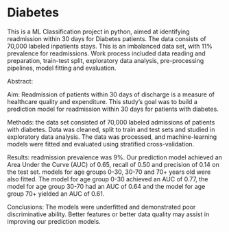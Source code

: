 # Diabetes
This is a ML Classification project in python, aimed at identifying readmission within 30 days for Diabetes patients.
The data consists of 70,000 labeled inpatients stays. This is an imbalanced data set, with 11% prevalence for readmissions.
Work process included data reading and preparation, train-test split, exploratory data analysis, pre-processing pipelines, model fitting and evaluation.

Abstract: 

Aim: Readmission of patients within 30 days of discharge is a measure of healthcare quality and expenditure. This study’s goal was to build a prediction model for readmission within 30 days for patients with diabetes. 

Methods: the data set consisted of 70,000 labeled admissions of patients with diabetes. Data was cleaned, split to train and test sets and studied in exploratory data analysis. The data was processed, and machine-learning models were fitted and evaluated using stratified cross-validation. 

Results: readmission prevalence was 9%. Our prediction model achieved an Area Under the Curve (AUC) of 0.65, recall of 0.50 and precision of 0.14 on the test set. models for age groups 0-30, 30-70 and 70+ years old were also fitted. The model for age group 0-30 achieved an AUC of 0.77, the model for age group 30-70 had an AUC of 0.64 and the model for age group 70+ yielded an AUC of 0.61. 

Conclusions: The models were underfitted and demonstrated poor discriminative ability. Better features or better data quality may assist in improving our prediction models.
